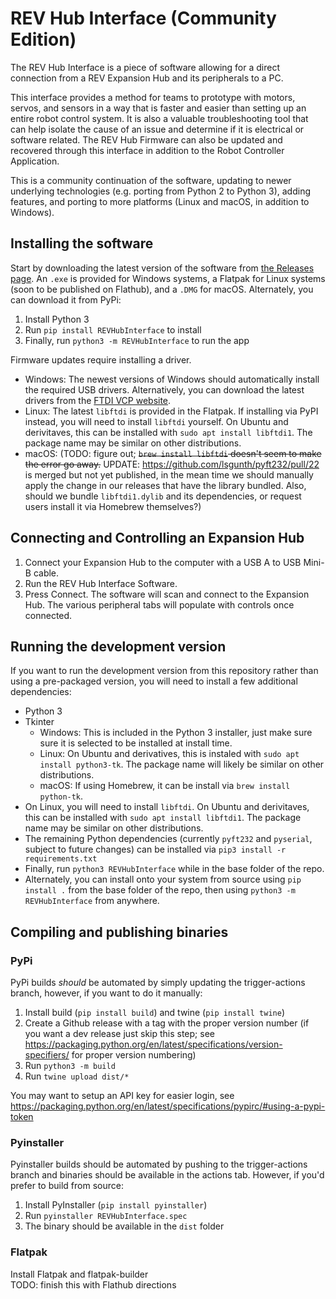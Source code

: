# REV Hub Interface (Community Edition)

The REV Hub Interface is a piece of software allowing for a direct connection from a REV Expansion Hub and its peripherals to a PC. 

This interface provides a method for teams to prototype with motors, servos, and sensors in a way that is faster and easier than setting up an entire robot control system. It is also a valuable troubleshooting tool that can help isolate the cause of an issue and determine if it is electrical or software related. The REV Hub Firmware can also be updated and recovered through this interface in addition to the Robot Controller Application.

This is a community continuation of the software, updating to newer underlying technologies (e.g. porting from Python 2 to Python 3), adding features, and porting to more platforms (Linux and macOS, in addition to Windows).

## Installing the software

Start by downloading the latest version of the software from [the Releases page](https://github.com/unofficial-rev-port/REVHubInterface/releases).  An `.exe` is provided for Windows systems, a Flatpak for Linux systems (soon to be published on Flathub), and a `.DMG` for macOS.
Alternately, you can download it from PyPi:

1. Install Python 3
2. Run `pip install REVHubInterface` to install
3. Finally, run `python3 -m REVHubInterface` to run the app

Firmware updates require installing a driver.

- Windows: The newest versions of Windows should automatically install the required USB drivers. Alternatively, you can download the latest drivers from the [FTDI VCP website](https://www.ftdichip.com/Drivers/VCP.htm).
- Linux: The latest `libftdi` is provided in the Flatpak.  If installing via PyPI instead, you will need to install `libftdi` yourself.  On Ubuntu and derivitaves, this can be installed with `sudo apt install libftdi1`.  The package name may be similar on other distributions.
- macOS: (TODO: figure out; ~~`brew install libftdi` doesn't seem to make the error go away.~~ UPDATE: https://github.com/lsgunth/pyft232/pull/22 is merged but not yet published, in the mean time we should manually apply the change in our releases that have the library bundled.  Also, should we bundle `libftdi1.dylib` and its dependencies, or request users install it via Homebrew themselves?)

## Connecting and Controlling an Expansion Hub

1. Connect your Expansion Hub to the computer with a USB A to USB Mini-B cable.
2. Run the REV Hub Interface Software.
3. Press Connect.  The software will scan and connect to the Expansion Hub. The various peripheral tabs will populate with controls once connected.

## Running the development version
If you want to run the development version from this repository rather than using a pre-packaged version, you will need to install a few additional dependencies:

- Python 3
- Tkinter
  - Windows: This is included in the Python 3 installer, just make sure sure it is selected to be installed at install time.
  - Linux: On Ubuntu and derivatives, this is instaled with `sudo apt install python3-tk`.  The package name will likely be similar on other distributions.
  - macOS: If using Homebrew, it can be install via `brew install python-tk`.
- On Linux, you will need to install `libftdi`.  On Ubuntu and derivitaves, this can be installed with `sudo apt install libftdi1`.  The package name may be similar on other distributions.
- The remaining Python dependencies (currently `pyft232` and `pyserial`, subject to future changes) can be installed via `pip3 install -r requirements.txt`
- Finally, run `python3 REVHubInterface` while in the base folder of the repo.
- Alternately, you can install onto your system from source using `pip install .` from the base folder of the repo, then using `python3 -m REVHubInterface` from anywhere.

## Compiling and publishing binaries

### PyPi
PyPi builds *should* be automated by simply updating the trigger-actions branch, however, if you want to do it manually:

1. Install build (`pip install build`) and twine (`pip install twine`)
2. Create a Github release with a tag with the proper version number (if you want a dev release just skip this step; see https://packaging.python.org/en/latest/specifications/version-specifiers/ for proper version numbering)
3. Run `python3 -m build `
4. Run `twine upload dist/*`

You may want to setup an API key for easier login, see https://packaging.python.org/en/latest/specifications/pypirc/#using-a-pypi-token

### Pyinstaller
Pyinstaller builds should be automated by pushing to the trigger-actions branch and binaries should be available in the actions tab.  However, if you'd prefer to build from source:

1. Install PyInstaller (`pip install pyinstaller`)
2. Run `pyinstaller REVHubInterface.spec`
3. The binary should be available in the `dist` folder

### Flatpak
Install Flatpak and flatpak-builder  
TODO: finish this with Flathub directions

